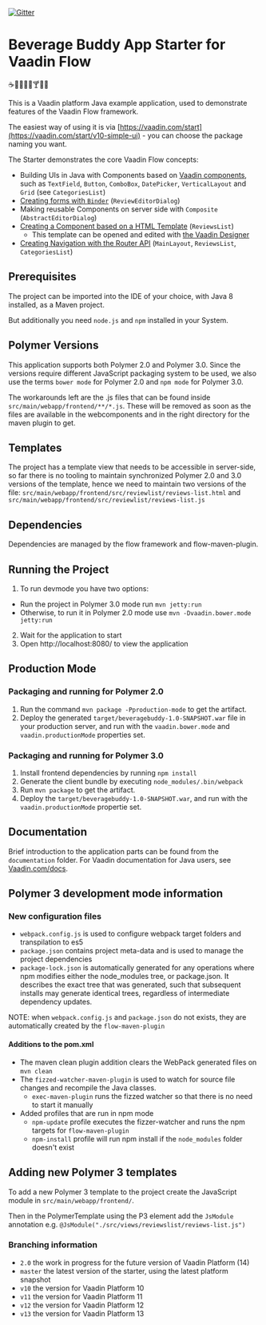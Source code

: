 [![Gitter](https://badges.gitter.im/Join%20Chat.svg)](https://gitter.im/vaadin-flow/Lobby#?utm_source=badge&utm_medium=badge&utm_campaign=pr-badge)

# Beverage Buddy App Starter for Vaadin Flow
:coffee::tea::sake::baby_bottle::beer::cocktail::tropical_drink::wine_glass:

This is a Vaadin platform Java example application, used to demonstrate features of the Vaadin Flow framework.

The easiest way of using it is via [https://vaadin.com/start](https://vaadin.com/start/v10-simple-ui) - you can choose the package naming you want.

The Starter demonstrates the core Vaadin Flow concepts:
* Building UIs in Java with Components based on [Vaadin components](https://vaadin.com/components/browse), such as `TextField`, `Button`, `ComboBox`, `DatePicker`, `VerticalLayout` and `Grid` (see `CategoriesList`)
* [Creating forms with `Binder`](https://github.com/vaadin/free-starter-flow/blob/master/documentation/using-binder-in-review-editor-dialog.asciidoc) (`ReviewEditorDialog`)
* Making reusable Components on server side with `Composite` (`AbstractEditorDialog`)
* [Creating a Component based on a HTML Template](https://github.com/vaadin/free-starter-flow/blob/master/documentation/polymer-template-based-view.asciidoc) (`ReviewsList`)
  * This template can be opened and edited with [the Vaadin Designer](https://vaadin.com/designer)
* [Creating Navigation with the Router API](https://github.com/vaadin/free-starter-flow/blob/master/documentation/using-annotation-based-router-api.asciidoc) (`MainLayout`, `ReviewsList`, `CategoriesList`)

## Prerequisites

The project can be imported into the IDE of your choice, with Java 8 installed, as a Maven project.

But additionally you need `node.js` and `npm` installed in your System.

## Polymer Versions

This application supports both Polymer 2.0 and Polymer 3.0.
Since the versions require different JavaScript packaging system to be used, 
we also use the terms `bower mode` for Polymer 2.0 and `npm mode` for Polymer 3.0.
 
The workarounds left are the .js files that can be found inside `src/main/webapp/frontend/**/*.js`. These will be removed
as soon as the files are available in the webcomponents and in the right directory for the maven plugin to get. 

## Templates

The project has a template view that needs to be accessible in server-side, 
so far there is no tooling to maintain synchronized Polymer 2.0 and 3.0 versions of the template, 
hence we need to maintain two versions of the file: `src/main/webapp/frontend/src/reviewlist/reviews-list.html` and `src/main/webapp/frontend/src/reviewlist/reviews-list.js`

## Dependencies

Dependencies are managed by the flow framework and flow-maven-plugin.

## Running the Project

1. To run devmode you have two options:
  - Run the project in Polymer 3.0 mode run `mvn jetty:run`
  - Otherwise, to run it in Polymer 2.0 mode use `mvn -Dvaadin.bower.mode jetty:run`
2. Wait for the application to start
3. Open http://localhost:8080/ to view the application

## Production Mode

### Packaging and running for Polymer 2.0

1. Run the command `mvn package -Pproduction-mode` to get the artifact.
2. Deploy the generated `target/beveragebuddy-1.0-SNAPSHOT.war` file in your production server, and run  with the `vaadin.bower.mode` and `vaadin.productionMode` properties set.

### Packaging and running for Polymer 3.0

1. Install frontend dependencies by running `npm install`
2. Generate the client bundle by executing `node_modules/.bin/webpack`
3. Run `mvn package` to get the artifact.
2. Deploy the  `target/beveragebuddy-1.0-SNAPSHOT.war`, and run with the `vaadin.productionMode` propertie set.

## Documentation

Brief introduction to the application parts can be found from the `documentation` folder. For Vaadin documentation for Java users, see [Vaadin.com/docs](https://vaadin.com/docs/v10/flow/Overview.html).

## Polymer 3 development mode information

### New configuration files

* `webpack.config.js` is used to configure webpack target folders and transpilation to es5 
* `package.json` contains project meta-data and is used to manage the project dependencies
* `package-lock.json` is automatically generated for any operations where npm modifies either the node_modules tree, or package.json. It describes the exact tree that was generated, such that subsequent installs may generate identical trees, regardless of intermediate dependency updates.

NOTE: when `webpack.config.js` and `package.json` do not exists, they are automatically created by the `flow-maven-plugin`

#### Additions to the pom.xml

* The maven clean plugin addition clears the WebPack generated files on `mvn clean`
* The `fizzed-watcher-maven-plugin` is used to watch for source file changes and recompile the Java classes.
    * `exec-maven-plugin` runs the fizzed watcher so that there is no need to start it manually 
* Added profiles that are run in npm mode
    * `npm-update` profile executes the fizzer-watcher and runs the npm targets for `flow-maven-plugin`
    * `npm-install` profile will run npm install if the `node_modules` folder doesn't exist

## Adding new Polymer 3 templates

To add a new Polymer 3 template to the project create the JavaScript module in `src/main/webapp/frontend/`.

Then in the PolymerTemplate using the P3 element add the `JsModule` annotation e.g. `@JsModule("./src/views/reviewslist/reviews-list.js")` 
 
### Branching information
* `2.0` the work in progress for the future version of Vaadin Platform (14)
* `master` the latest version of the starter, using the latest platform snapshot
* `v10` the version for Vaadin Platform 10
* `v11` the version for Vaadin Platform 11
* `v12` the version for Vaadin Platform 12
* `v13` the version for Vaadin Platform 13

